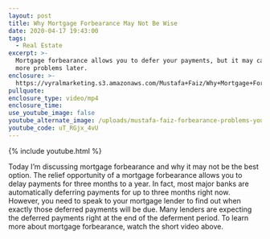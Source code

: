 ```yaml
---
layout: post
title: Why Mortgage Forbearance May Not Be Wise
date: 2020-04-17 19:43:00
tags:
  - Real Estate
excerpt: >-
  Mortgage forbearance allows you to defer your payments, but it may cause you
  more problems later.
enclosure: >-
  https://vyralmarketing.s3.amazonaws.com/Mustafa+Faiz/Why+Mortgage+Forbearance+May+Not+Be+Wise.mp4
pullquote:
enclosure_type: video/mp4
enclosure_time:
use_youtube_image: false
youtube_alternate_image: /uploads/mustafa-faiz-forbearance-problems-youtube.jpg
youtube_code: uT_RGjx_4vU
---
```


{% include youtube.html %}

Today I’m discussing mortgage forbearance and why it may not be the best option. The relief opportunity of a mortgage forbearance allows you to delay payments for three months to a year. In fact, most major banks are automatically deferring payments for up to three months right now. However, you need to speak to your mortgage lender to find out when exactly those deferred payments will be due. Many lenders are expecting the deferred payments right at the end of the deferment period. To learn more about mortgage forbearance, watch the short video above.